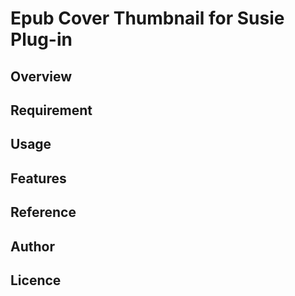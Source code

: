 # Epub Cover Thumbnail for Susie Plug-in

## Overview

## Requirement

## Usage

## Features

## Reference

## Author

## Licence
